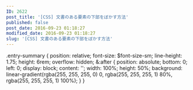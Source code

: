```yaml
---
ID: 2622
post_title: '[CSS] 文書のある要素の下部をぼかす方法'
published: false
post_date: 2016-09-23 01:18:27
modified_date: 2016-09-23 01:18:27
slug: '[CSS] 文書のある要素の下部をぼかす方法'
---
```

.entry-summary {
    position: relative;
    font-size: $font-size-sm;
    line-height: 1.75;
    height: 6rem;
    overflow: hidden;
    &amp;:after {
      position: absolute;
      bottom: 0;
      left: 0;
      display: block;
      content: '';
      width: 100%;
      height: 50%;
      background: linear-gradient(rgba(255, 255, 255, 0) 0, rgba(255, 255, 255, 1) 80%, rgba(255, 255, 255, 1) 100%);
    }
  }